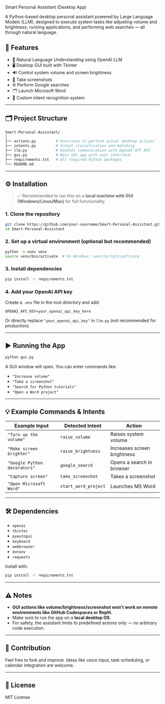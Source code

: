 Smart Personal Assistant (Desktop App)

A Python-based desktop personal assistant powered by Large Language Models (LLM), designed to execute system tasks like adjusting volume and brightness, running applications, and performing web searches — all through natural language.

## 📌 Features

* 🎤 Natural Language Understanding using OpenAI LLM
* 🖥️ Desktop GUI built with Tkinter
* 🔊 Control system volume and screen brightness
* 📸 Take screenshots
* 🌐 Perform Google searches
* 🗂️ Launch Microsoft Word
* 🧠 Custom intent recognition system

---

## 🗂️ Project Structure

```bash
Smart-Personal-Assistant/
│
├── actions.py         # Functions to perform actual desktop actions
├── intents.py         # Intent classification and matching
├── llm.py             # Handles communication with OpenAI GPT API
├── gui.py             # Main GUI app with user interface
├── requirements.txt   # All required Python packages
└── README.md
```

---

## ⚙️ Installation

> ✅ Recommended to run this on a **local machine with GUI (Windows/Linux/Mac)** for full functionality.

### 1. Clone the repository

```bash
git clone https://github.com/your-username/Smart-Personal-Assistant.git
cd Smart-Personal-Assistant
```

### 2. Set up a virtual environment (optional but recommended)

```bash
python -m venv venv
source venv/bin/activate  # On Windows: venv\Scripts\activate
```

### 3. Install dependencies

```bash
pip install -r requirements.txt
```

### 4. Add your OpenAI API key

Create a `.env` file in the root directory and add:

```
OPENAI_API_KEY=your_openai_api_key_here
```

Or directly replace `"your_openai_api_key"` in `llm.py` (not recommended for production).

---

## ▶️ Running the App

```bash
python gui.py
```

A GUI window will open. You can enter commands like:

* `"Increase volume"`
* `"Take a screenshot"`
* `"Search for Python tutorials"`
* `"Open a Word project"`

---

## 💡 Example Commands & Intents

| Example Input                | Detected Intent      | Action                      |
| ---------------------------- | -------------------- | --------------------------- |
| `"Turn up the volume"`       | `raise_volume`       | Raises system volume        |
| `"Make screen brighter"`     | `raise_brightness`   | Increases screen brightness |
| `"Google Python decorators"` | `google_search`      | Opens a search in browser   |
| `"Capture screen"`           | `take_screenshot`    | Takes a screenshot          |
| `"Open Microsoft Word"`      | `start_word_project` | Launches MS Word            |

---

## 🛠️ Dependencies

* `openai`
* `tkinter`
* `pyautogui`
* `keyboard`
* `webbrowser`
* `dotenv`
* `requests`

Install with:

```bash
pip install -r requirements.txt
```

---

## ⚠️ Notes

* **GUI actions like volume/brightness/screenshot won't work on remote environments like GitHub Codespaces or Replit.**
* Make sure to run the app on a **local desktop OS**.
* For safety, the assistant limits to predefined actions only — no arbitrary code execution.

---

## 🙌 Contribution

Feel free to fork and improve. Ideas like voice input, task scheduling, or calendar integration are welcome.

---

## 📄 License

MIT License


